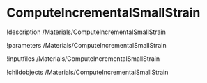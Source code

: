 <!-- MOOSE Documentation Stub: Remove this when content is added. -->

# ComputeIncrementalSmallStrain
!description /Materials/ComputeIncrementalSmallStrain

!parameters /Materials/ComputeIncrementalSmallStrain

!inputfiles /Materials/ComputeIncrementalSmallStrain

!childobjects /Materials/ComputeIncrementalSmallStrain
